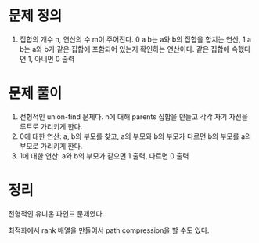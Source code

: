 # 문제 정의

1. 집합의 개수 n, 연산의 수 m이 주어진다. 0 a b는 a와 b의 집합을 합치는 연산, 1 a b는 a와 b가 같은 집합에 포함되어 있는지 확인하는 연산이다. 같은 집합에 속했다면 1, 아니면 0 출력

# 문제 풀이

1. 전형적인 union-find 문제다. n에 대해 parents 집합을 만들고 각각 자기 자신을 루트로 가리키게 한다.
2. 0에 대한 연산: a, b의 부모를 찾고, a의 부모와 b의 부모가 다르면 b의 부모를 a의 부모로 가리키게 한다.
3. 1에 대한 연산: a와 b의 부모가 같으면 1 출력, 다르면 0 출력

# 정리

전형적인 유니온 파인드 문제였다.

최적화에서 rank 배열을 만들어서 path compression을 할 수도 있다.